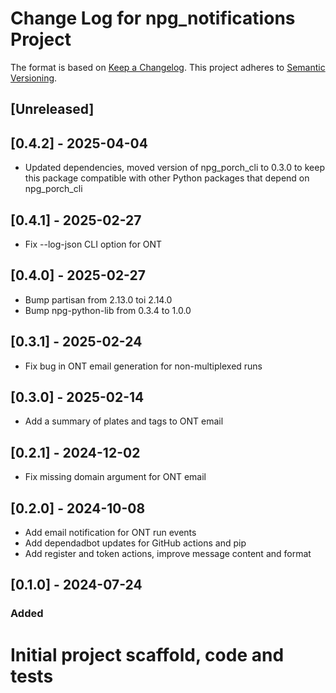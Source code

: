 # Change Log for npg_notifications Project

The format is based on [Keep a Changelog](http://keepachangelog.com/).
This project adheres to [Semantic Versioning](http://semver.org/).

## [Unreleased]

## [0.4.2] - 2025-04-04

- Updated dependencies, moved version of npg_porch_cli to 0.3.0 to keep this
  package compatible with other Python packages that depend on npg_porch_cli

## [0.4.1] - 2025-02-27

- Fix --log-json CLI option for ONT

## [0.4.0] - 2025-02-27

- Bump partisan from 2.13.0 toi 2.14.0
- Bump npg-python-lib from 0.3.4 to 1.0.0

## [0.3.1] - 2025-02-24

- Fix bug in ONT email generation for non-multiplexed runs

## [0.3.0] - 2025-02-14

- Add a summary of plates and tags to ONT email

## [0.2.1] - 2024-12-02

- Fix missing domain argument for ONT email

## [0.2.0] - 2024-10-08

- Add email notification for ONT run events
- Add dependadbot updates for GitHub actions and pip
- Add register and token actions, improve message content and format

## [0.1.0] - 2024-07-24

### Added

# Initial project scaffold, code and tests
